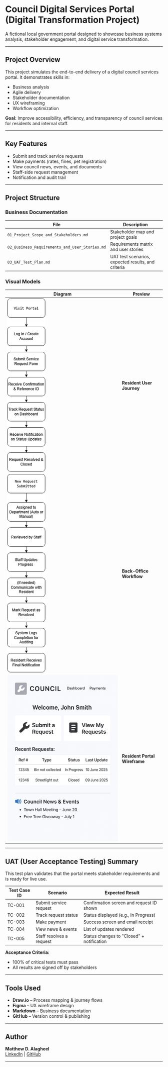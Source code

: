 #  Council Digital Services Portal (Digital Transformation Project)

A fictional local government portal designed to showcase business systems analysis, stakeholder engagement, and digital service transformation.

---

##  Project Overview

This project simulates the end-to-end delivery of a digital council services portal. It demonstrates skills in:
- Business analysis
- Agile delivery
- Stakeholder documentation
- UX wireframing
- Workflow optimization

 **Goal:** Improve accessibility, efficiency, and transparency of council services for residents and internal staff.

---

##  Key Features

- Submit and track service requests
- Make payments (rates, fines, pet registration)
- View council news, events, and documents
- Staff-side request management
- Notification and audit trail

---

##  Project Structure

###  Business Documentation
| File | Description |
|------|-------------|
| `01_Project_Scope_and_Stakeholders.md` | Stakeholder map and project goals |
| `02_Business_Requirements_and_User_Stories.md` | Requirements matrix and user stories |
| `03_UAT_Test_Plan.md` | UAT test scenarios, expected results, and criteria |

###  Visual Models
| Diagram | Preview |
|--------|---------|
| ![User Journey](visual-models/Resident_User_Journey.png) | **Resident User Journey** |
| ![Service Workflow](visual-models/Service_Request_Workflow.drawio.png) | **Back-Office Workflow** |
| ![Wireframe](visual-models/Resident%20Dashboard%20Wireframe%20%28Figma%29.png) | **Resident Portal Wireframe** |

---

##  UAT (User Acceptance Testing) Summary

This test plan validates that the portal meets stakeholder requirements and is ready for live use.

| Test Case ID | Scenario                       | Expected Result                            |
|--------------|--------------------------------|---------------------------------------------|
| TC-001       | Submit service request         | Confirmation screen and request ID shown    |
| TC-002       | Track request status           | Status displayed (e.g., In Progress)        |
| TC-003       | Make payment                   | Success screen and email receipt            |
| TC-004       | View news & events             | List of updates rendered                    |
| TC-005       | Staff resolves a request       | Status changes to "Closed" + notification   |

**Acceptance Criteria:**
- 100% of critical tests must pass
- All results are signed off by stakeholders

---

##  Tools Used

- **Draw.io** – Process mapping & journey flows  
- **Figma** – UX wireframe design  
- **Markdown** – Business documentation  
- **GitHub** – Version control & publishing

---

##  Author

**Matthew D. Alagheel**  
[LinkedIn](https://www.linkedin.com/in/matthewdalagheel/) | [GitHub](https://github.com/Malagheel)

---
